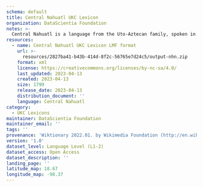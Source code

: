 ```yaml
---
schema: default
title: Central Nahuatl UKC Lexicon
organization: DataScientia Foundation
notes: >-
  Central Nahuatl is a language from the Uto-Aztecan family, spoken in North America. The UKC Lexicon of Central Nahuatl is represented as a lexico-semantic network. It consists of words, word senses, synsets, as well as sense-level and synset-level relationships.
resources:
  - name: Central Nahuatl UKC Lexicon LMF format
    url: >-
      resources/2827ba41-b43b-414d-8f2c-56765e7d24c5/output-nhn.zip
    format: xml
    license: https://creativecommons.org/licenses/by-nc-sa/4.0/
    last_updated: 2023-04-13
    created: 2023-04-13
    size: 1799
    release_date: 2023-04-13
    distribution_document: ''
    language: Central Nahuatl
category:
  - UKC Lexicons
maintainer: DataScientia Foundation
maintainer_email: ''
tags: ''
provenance: 'Wiktionary 2022.01. by Wikimedia Foundation (http://en.wiktionary.org); Princeton WordNet 2.1 by Princeton University (https://wordnet.princeton.edu)'
version: '1.0'
dataset_level: Language Level (L1-2)
dataset_access: Open Access
dataset_description: ''
landing_page: ''
latitude_map: 18.67
longitude_map: -98.37
---
```

